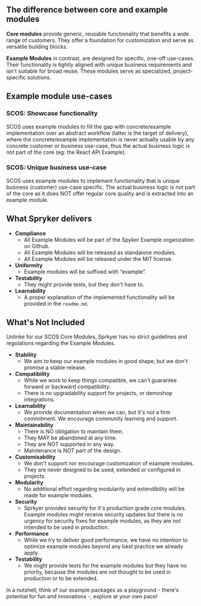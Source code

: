 
## The difference between core and example modules

**Core modules** provide generic, reusable functionality that benefits a wide range of customers. They offer a foundation for customization and serve as versatile building blocks.

**Example Modules** in contrast, are designed for specific, one-off use-cases. Their functionality is tightly aligned with unique business requirements and isn't suitable for broad reuse. These modules serve as specialized, project-specific solutions.

## Example module use-cases

### SCOS: Showcase functionality

SCOS uses example modules to fill the gap with concrete/example implementation over an abstract workflow (latter is the target of delivery), where the concrete/example implementation is never actually usable by any concrete customer or business use-case, thus the actual business logic is not part of the core (eg: the React API Example).

### SCOS: Unique business use-case

SCOS uses example modules to implement functionality that is unique business (customer) use-case specific. The actual business logic is not part of the core as it does NOT offer regular core quality and is extracted into an example module.

## What Spryker delivers

* **Compliance**
  * All Example Modules will be part of the Spyker Example organization on Github.
  * All Example Modules will be released as standalone modules.
  * All Example Modules will be released under the MIT license.
* **Uniformity**
  * Example modules will be suffixed with “example”.
* **Testability**
  * They might provide tests, but they don't have to.
* **Learnability**
  * A proper explanation of the implemented functionality will be provided in the `readme.md`.

## What's Not Included

Unlinke for our SCOS Core Modules, Sprkyer has no strict guidelines and regulations regarding the Example Modules.

* **Stability**
  * We aim to keep our example modules in good shape, but we don't promise a stable release.
* **Compatibility**
  * While we work to keep things compatible, we can't guarantee forward or backward compatibility.
  * There is no upgradability support for projects, or demoshop integrations.
* **Learnability**
  * We provide documentation when we can, but it's not a firm commitment. We encourage community learning and support.
* **Maintainability**
  * There is NO obligation to maintain them.
  * They MAY be abandoned at any time.
  * They are NOT supported in any way.
  * Maintenance is NOT part of the design.
* **Customisability**
  * We don't support nor encourage customization of example modules.
  * They are never designed to be used, extended or configured in projects.
* **Modularity**
  * No additional effort regarding modularity and extendibility will be made for example modules.
* **Security**
  * Sprkyer provides security for it's production grade core modules. Example modules might receive security updates but there is no urgency for security fixes for example modules, as they are not intended to be used in production.
* **Performance**
  * While we try to deliver good performance, we have no intention to optimize example modules beyond any best practice we already apply.
* **Testability**
  * We might provide tests for the example modules but they have no priority, because the modules are not thought to be used in production or to be extended.

In a nutshell, think of our example packages as a playground - there's potential for fun and innovations -, explore at your own pace!